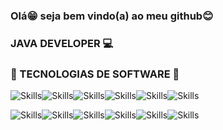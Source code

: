 ### Olá😁 seja  bem vindo(a) ao meu github😊
### JAVA DEVELOPER 💻

### 🔗 TECNOLOGIAS DE SOFTWARE 🔗

![Skills](https://img.shields.io/badge/JavaScript-F7DF1E?style=for-the-badge&logo=javascript&logoColor=black)![Skills](https://img.shields.io/badge/Python-3776AB?style=for-the-badge&logo=python&logoColor=white)![Skills](https://img.shields.io/badge/Java-ED8B00?style=for-the-badge&logo=openjdk&logoColor=white)![Skills](https://img.shields.io/badge/TypeScript-007ACC?style=for-the-badge&logo=typescript&logoColor=white)![Skills](https://img.shields.io/badge/MySQL-005C84?style=for-the-badge&logo=mysql&logoColor=white)![Skills](https://img.shields.io/badge/PostgreSQL-316192?style=for-the-badge&logo=postgresql&logoColor=white)


![Skills](https://img.shields.io/badge/Spring-6DB33F?style=for-the-badge&logo=spring&logoColor=white)![Skills](https://img.shields.io/badge/React-20232A?style=for-the-badge&logo=react&logoColor=61DAFB)![Skills](https://img.shields.io/badge/Tailwind_CSS-38B2AC?style=for-the-badge&logo=tailwind-css&logoColor=white)![Skills](https://img.shields.io/badge/HTML5-E34F26?style=for-the-badge&logo=html5&logoColor=white)![Skills](https://img.shields.io/badge/CSS3-1572B6?style=for-the-badge&logo=css3&logoColor=white)![Skills](https://img.shields.io/badge/Angular-DD0031?style=for-the-badge&logo=angular&logoColor=white)
